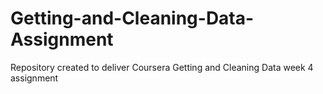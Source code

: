 # Getting-and-Cleaning-Data-Assignment
Repository created to deliver Coursera Getting and Cleaning Data week 4 assignment
